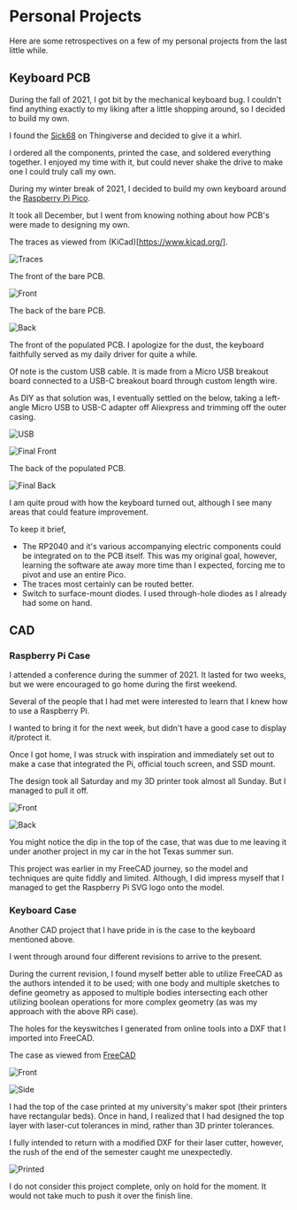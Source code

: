 # Personal Projects

Here are some retrospectives on a few of my personal projects from the last little while.

## Keyboard PCB

During the fall of 2021, I got bit by the mechanical keyboard bug. I couldn't find anything exactly to my liking after a little shopping around, so I decided to build my own.

I found the [Sick68](https://www.thingiverse.com/thing:3478494) on Thingiverse and decided to give it a whirl.

I ordered all the components, printed the case, and soldered everything together. I enjoyed my time with it, but could never shake the drive to make one I could truly call my own.

During my winter break of 2021, I decided to build my own keyboard around the [Raspberry Pi Pico](https://www.raspberrypi.com/products/raspberry-pi-pico/).

It took all December, but I went from knowing nothing about how PCB's were made to designing my own.

The traces as viewed from (KiCad)[https://www.kicad.org/].

![Traces](https://raw.githubusercontent.com/sudge64/cj-wade/main/content/posts/2024/images/keyboard_pcb_traces.png)

The front of the bare PCB.

![Front](https://raw.githubusercontent.com/sudge64/cj-wade/main/content/posts/2024/images/keyboard_pcb_front_crop.JPG)

The back of the bare PCB.

![Back](https://raw.githubusercontent.com/sudge64/cj-wade/main/content/posts/2024/images/keyboard_pcb_back_crop.JPG)

The front of the populated PCB. I apologize for the dust, the keyboard faithfully served as my daily driver for quite a while.

Of note is the custom USB cable. It is made from a Micro USB breakout board connected to a USB-C breakout board through custom length wire.

As DIY as that solution was, I eventually settled on the below, taking a left-angle Micro USB to USB-C adapter off Aliexpress and trimming off the outer casing.

![USB](https://raw.githubusercontent.com/sudge64/cj-wade/main/content/posts/2024/images/keyboard_final_plug.JPG)

![Final Front](https://raw.githubusercontent.com/sudge64/cj-wade/main/content/posts/2024/images/keyboard_final_front_crop.JPG)

The back of the populated PCB.

![Final Back](https://raw.githubusercontent.com/sudge64/cj-wade/main/content/posts/2024/images/keyboard_final_back_crop.JPG)

I am quite proud with how the keyboard turned out, although I see many areas that could feature improvement.

To keep it brief,

* The RP2040 and it's various accompanying electric components could be integrated on to the PCB itself. This was my original goal, however, learning the software ate away more time than I expected, forcing me to pivot and use an entire Pico.
* The traces most certainly can be routed better.
* Switch to surface-mount diodes. I used through-hole diodes as I already had some on hand.

## CAD

### Raspberry Pi Case

I attended a conference during the summer of 2021. It lasted for two weeks, but we were encouraged to go home during the first weekend.

Several of the people that I had met were interested to learn that I knew how to use a Raspberry Pi.

I wanted to bring it for the next week, but didn't have a good case to display it/protect it.

Once I got home, I was struck with inspiration and immediately set out to make a case that integrated the Pi, official touch screen, and SSD mount.

The design took all Saturday and my 3D printer took almost all Sunday. But I managed to pull it off.

![Front](https://raw.githubusercontent.com/sudge64/cj-wade/main/content/posts/2024/images/rpi_case_front.JPG)

![Back](https://raw.githubusercontent.com/sudge64/cj-wade/main/content/posts/2024/images/rpi_case_back.JPG)

You might notice the dip in the top of the case, that was due to me leaving it under another project in my car in the hot Texas summer sun.

This project was earlier in my FreeCAD journey, so the model and techniques are quite fiddly and limited. Although, I did impress myself that I managed to get the Raspberry Pi SVG logo onto the model.

### Keyboard Case

Another CAD project that I have pride in is the case to the keyboard mentioned above.

I went through around four different revisions to arrive to the present.

During the current revision, I found myself better able to utilize FreeCAD as the authors intended it to be used; with one body and multiple sketches to define geometry as apposed to multiple bodies intersecting each other utilizing boolean operations for more complex geometry (as was my approach with the above RPi case).

The holes for the keyswitches I generated from online tools into a DXF that I imported into FreeCAD.

The case as viewed from [FreeCAD](https://www.freecad.org/)

![Front](https://raw.githubusercontent.com/sudge64/cj-wade/main/content/posts/2024/images/keyboard_case_cad_front.png)

![Side](https://raw.githubusercontent.com/sudge64/cj-wade/main/content/posts/2024/images/keyboard_case_cad_side.png)

I had the top of the case printed at my university's maker spot (their printers have rectangular beds). Once in hand, I realized that I had designed the top layer with laser-cut tolerances in mind, rather than 3D printer tolerances.

I fully intended to return with a modified DXF for their laser cutter, however, the rush of the end of the semester caught me unexpectedly.

![Printed](https://raw.githubusercontent.com/sudge64/cj-wade/main/content/posts/2024/images/keyboard_plate_front_crop.JPG)

I do not consider this project complete, only on hold for the moment. It would not take much to push it over the finish line.
